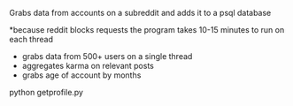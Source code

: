 Grabs data from accounts on a subreddit and adds it to a psql database

*because reddit blocks requests the program takes 10-15 minutes to run on each thread
- grabs data from 500+ users on a single thread
- aggregates karma on relevant posts
- grabs age of account by months

python getprofile.py
